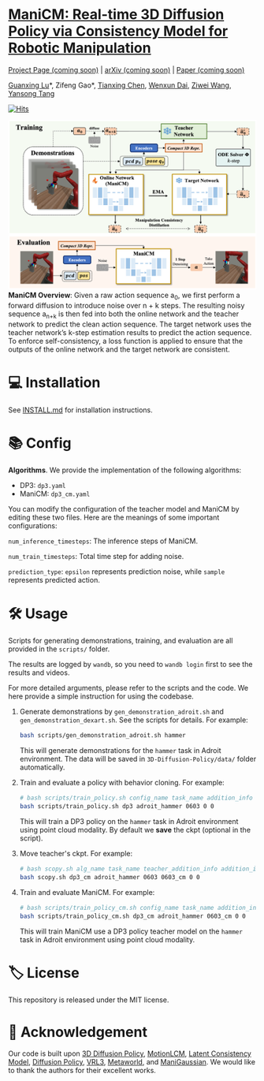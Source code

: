 # [ManiCM: Real-time 3D Diffusion Policy via Consistency Model for Robotic Manipulation](https://manicm-fast.github.io/)

[Project Page (coming soon)](https://manicm-fast.github.io/) | [arXiv (coming soon)]() | [Paper (coming soon)]() 

[Guanxing Lu](https://guanxinglu.github.io/)\*, Zifeng Gao\*, [Tianxing Chen](https://tianxingchen.github.io), [Wenxun Dai](https://github.com/Dai-Wenxun), [Ziwei Wang](https://ziweiwangthu.github.io/), [Yansong Tang](https://andytang15.github.io/)

[![Hits](https://hits.seeyoufarm.com/api/count/incr/badge.svg?url=https%3A%2F%2Fgithub.com%2FManiCM-fast%2FManiCM&count_bg=%2349CCFF&title_bg=%23B038EF&icon=&icon_color=%23E7E7E7&title=ManiCM+Code+Viewers&edge_flat=false)](https://hits.seeyoufarm.com)

![](./files/2024-ManiCM.png)
<b>ManiCM Overview</b>: Given a raw action sequence a<sub>0</sub>, we first perform a forward diffusion to introduce noise over n + k steps. The resulting noisy sequence a<sub>n+k</sub> is then fed into both the online network and the teacher network to predict the clean action sequence. The target network uses the teacher network’s k-step estimation results to predict the action sequence. To enforce self-consistency, a loss function is applied to ensure that the outputs of the online network and the target network are consistent.

# 💻 Installation

See [INSTALL.md](INSTALL.md) for installation instructions. 



# 📚 Config

**Algorithms**. We provide the implementation of the following algorithms: 

- DP3: `dp3.yaml`
- ManiCM: `dp3_cm.yaml`

You can modify the configuration of the teacher model and ManiCM by editing these two files. Here are the meanings of some important configurations:

`num_inference_timesteps`: The inference steps of ManiCM.

`num_train_timesteps`: Total time step for adding noise.

`prediction_type`:  `epsilon` represents prediction noise, while `sample` represents predicted action.

# 🛠️ Usage


Scripts for generating demonstrations, training, and evaluation are all provided in the `scripts/` folder. 

The results are logged by `wandb`, so you need to `wandb login` first to see the results and videos.

For more detailed arguments, please refer to the scripts and the code. We here provide a simple instruction for using the codebase.

1. Generate demonstrations by `gen_demonstration_adroit.sh` and `gen_demonstration_dexart.sh`. See the scripts for details. For example:
    ```bash
    bash scripts/gen_demonstration_adroit.sh hammer
    ```
    This will generate demonstrations for the `hammer` task in Adroit environment. The data will be saved in `3D-Diffusion-Policy/data/` folder automatically.


2. Train and evaluate a policy with behavior cloning. For example:
    ```bash
    # bash scripts/train_policy.sh config_name task_name addition_info seed gpu_id 
    bash scripts/train_policy.sh dp3 adroit_hammer 0603 0 0
    ```
    This will train a DP3 policy on the `hammer` task in Adroit environment using point cloud modality. By default we **save** the ckpt (optional in the script).
    
3. Move teacher's ckpt. For example:
    ```bash
    # bash scopy.sh alg_name task_name teacher_addition_info addition_info seed gpu_id
    bash scopy.sh dp3_cm adroit_hammer 0603 0603_cm 0 0
    ```
    
4. Train and evaluate ManiCM. For example:
    ```bash
    # bash scripts/train_policy_cm.sh config_name task_name addition_info seed gpu_id
    bash scripts/train_policy_cm.sh dp3_cm adroit_hammer 0603_cm 0 0
    ```
    This will train ManiCM use a DP3 policy teacher model on the `hammer` task in Adroit environment using point cloud modality.

# 🏷️ License
This repository is released under the MIT license.

# 🙏 Acknowledgement

Our code is built upon [3D Diffusion Policy](https://github.com/YanjieZe/3D-Diffusion-Policy), [MotionLCM](https://github.com/Dai-Wenxun/MotionLCM), [Latent Consistency Model](https://github.com/luosiallen/latent-consistency-model), [Diffusion Policy](https://github.com/real-stanford/diffusion_policy), [VRL3](https://github.com/microsoft/VRL3), [Metaworld](https://github.com/Farama-Foundation/Metaworld), and [ManiGaussian](https://github.com/GuanxingLu/ManiGaussian). We would like to thank the authors for their excellent works.
